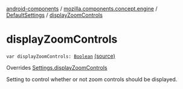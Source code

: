 [android-components](../../index.md) / [mozilla.components.concept.engine](../index.md) / [DefaultSettings](index.md) / [displayZoomControls](./display-zoom-controls.md)

# displayZoomControls

`var displayZoomControls: `[`Boolean`](https://kotlinlang.org/api/latest/jvm/stdlib/kotlin/-boolean/index.html) [(source)](https://github.com/mozilla-mobile/android-components/blob/master/components/concept/engine/src/main/java/mozilla/components/concept/engine/Settings.kt#L166)

Overrides [Settings.displayZoomControls](../-settings/display-zoom-controls.md)

Setting to control whether or not zoom controls should be displayed.


